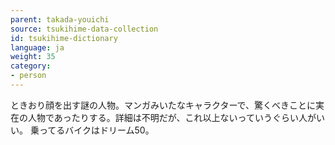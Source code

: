 ```yaml
---
parent: takada-youichi
source: tsukihime-data-collection
id: tsukihime-dictionary
language: ja
weight: 35
category:
- person
---
```


ときおり顔を出す謎の人物。マンガみいたなキャラクターで、驚くべきことに実在の人物であったりする。詳細は不明だが、これ以上ないっていうぐらい人がいい。
乗ってるバイクはドリーム50。
